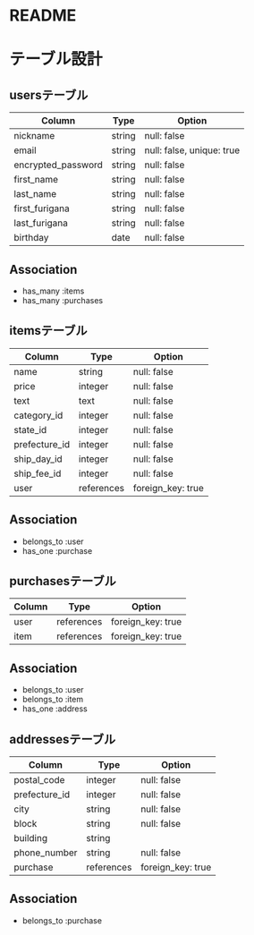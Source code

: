 # README

# テーブル設計

## usersテーブル

| Column                   | Type    | Option                   | 
| ------------------------ | ------- | ------------------------ | 
| nickname                 | string  | null: false              | 
| email                    | string  | null: false, unique: true| 
| encrypted_password       | string  | null: false              | 
| first_name               | string  | null: false              |
| last_name                | string  | null: false              | 
| first_furigana           | string  | null: false              | 
| last_furigana            | string  | null: false              | 
| birthday                 | date    | null: false              | 

## Association
+ has_many :items
+ has_many :purchases

## itemsテーブル

| Column        | Type       | Option            | 
| ------------- | ---------- | ----------------- | 
| name          | string     | null: false       | 
| price         | integer    | null: false       | 
| text          | text       | null: false       | 
| category_id   | integer    | null: false       | 
| state_id      | integer    | null: false       | 
| prefecture_id | integer    | null: false       | 
| ship_day_id   | integer    | null: false       | 
| ship_fee_id   | integer    | null: false       | 
| user          | references | foreign_key: true | 

## Association

+ belongs_to :user
+ has_one :purchase

## purchasesテーブル

| Column       | Type       | Option            | 
| ------------ | ---------- | ----------------- | 
| user         | references | foreign_key: true | 
| item         | references | foreign_key: true | 

## Association

+ belongs_to :user
+ belongs_to :item
+ has_one :address

## addressesテーブル

| Column        | Type       | Option            | 
| ------------- | ---------- | ----------------- | 
| postal_code   | integer    | null: false       | 
| prefecture_id | integer    | null: false       | 
| city          | string     | null: false       | 
| block         | string     | null: false       | 
| building      | string     |                   | 
| phone_number  | string     | null: false       | 
| purchase      | references | foreign_key: true | 

## Association

+ belongs_to :purchase
